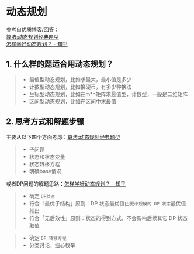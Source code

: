# 动态规划
参考自优质博客/回答：  
[算法:动态规划经典题型](https://louishsu.xyz/2020/06/23/%E3%80%90%E7%AE%97%E6%B3%95%E3%80%91%E5%8A%A8%E6%80%81%E8%A7%84%E5%88%92%E7%BB%8F%E5%85%B8%E9%A2%98%E5%9E%8B/#%E7%9B%AE%E5%BD%95)  
[怎样学好动态规划？  - 知乎](https://www.zhihu.com/question/291280715/answer/1492289717)


## 1. 什么样的题适合用动态规划？
> - 最值型动态规划，比如求最大，最小值是多少
> - 计数型动态规划，比如换硬币，有多少种换法
> - 坐标型动态规划，比如在m*n矩阵求最值型，计数型，一般是二维矩阵
> - 区间型动态规划，比如在区间中求最值 

## 2. 思考方式和解题步骤
主要从以下四个方面考虑：[算法:动态规划经典题型](https://louishsu.xyz/2020/06/23/%E3%80%90%E7%AE%97%E6%B3%95%E3%80%91%E5%8A%A8%E6%80%81%E8%A7%84%E5%88%92%E7%BB%8F%E5%85%B8%E9%A2%98%E5%9E%8B/#%E7%9B%AE%E5%BD%95)  

> - 子问题
> - 状态和状态变量
> - 状态转移方程
> - 明确base情况  

或者DP问题的解题思路：[怎样学好动态规划？  - 知乎](https://www.zhihu.com/question/291280715/answer/1492289717)

> - 确定 `DP状态`
> - 符合「最优子结构」原则：DP 状态最优值由`更小规模的 DP 状态`最优值推出
> - 符合「无后效性」原则：状态的得到方式，不会影响后续其它 DP 状态取值
  
> - 确定 `DP 转移方程`
> - 分类讨论，细心枚举


